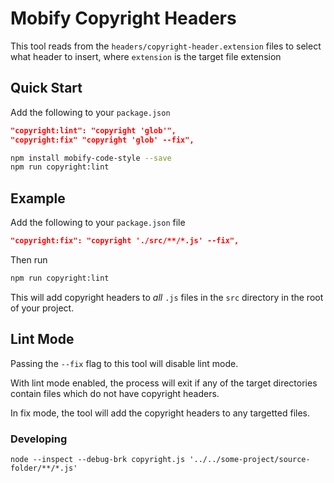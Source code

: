 # Mobify Copyright Headers

This tool reads from the `headers/copyright-header.extension` files to select what header to insert, where `extension` is the target file extension

## Quick Start

Add the following to your `package.json`

```json
"copyright:lint": "copyright 'glob'",
"copyright:fix" "copyright 'glob' --fix",
```

```bash
npm install mobify-code-style --save
npm run copyright:lint
```

## Example

Add the following to your `package.json` file

```json
"copyright:fix": "copyright './src/**/*.js' --fix",
```

Then run

```bash
npm run copyright:lint
```

This will add copyright headers to _all_ `.js` files in the `src` directory in the root of your project.

## Lint Mode

Passing the `--fix` flag to this tool will disable lint mode.

With lint mode enabled, the process will exit if any of the target directories contain files which do not have copyright headers.

In fix mode, the tool will add the copyright headers to any targetted files.

### Developing

`node --inspect --debug-brk copyright.js '../../some-project/source-folder/**/*.js'`
